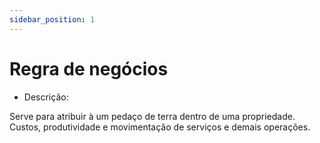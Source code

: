 ```yaml
---
sidebar_position: 1
---
```


# Regra de negócios

- Descrição:

Serve para atribuir à um pedaço de terra dentro de uma propriedade. Custos, produtividade e movimentação de serviços e demais operações.